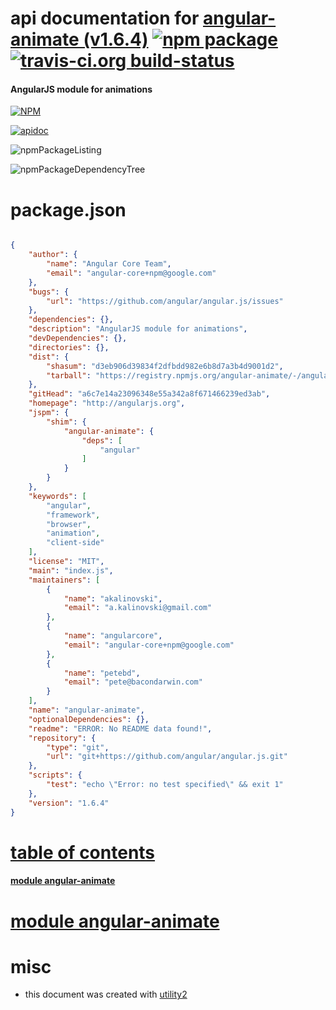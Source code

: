 # api documentation for  [angular-animate (v1.6.4)](http://angularjs.org)  [![npm package](https://img.shields.io/npm/v/npmdoc-angular-animate.svg?style=flat-square)](https://www.npmjs.org/package/npmdoc-angular-animate) [![travis-ci.org build-status](https://api.travis-ci.org/npmdoc/node-npmdoc-angular-animate.svg)](https://travis-ci.org/npmdoc/node-npmdoc-angular-animate)
#### AngularJS module for animations

[![NPM](https://nodei.co/npm/angular-animate.png?downloads=true)](https://www.npmjs.com/package/angular-animate)

[![apidoc](https://npmdoc.github.io/node-npmdoc-angular-animate/build/screenCapture.buildNpmdoc.browser.%2Fhome%2Ftravis%2Fbuild%2Fnpmdoc%2Fnode-npmdoc-angular-animate%2Ftmp%2Fbuild%2Fapidoc.html.png)](https://npmdoc.github.io/node-npmdoc-angular-animate/build/apidoc.html)

![npmPackageListing](https://npmdoc.github.io/node-npmdoc-angular-animate/build/screenCapture.npmPackageListing.svg)

![npmPackageDependencyTree](https://npmdoc.github.io/node-npmdoc-angular-animate/build/screenCapture.npmPackageDependencyTree.svg)



# package.json

```json

{
    "author": {
        "name": "Angular Core Team",
        "email": "angular-core+npm@google.com"
    },
    "bugs": {
        "url": "https://github.com/angular/angular.js/issues"
    },
    "dependencies": {},
    "description": "AngularJS module for animations",
    "devDependencies": {},
    "directories": {},
    "dist": {
        "shasum": "d3eb906d39834f2dfbdd982e6b8d7a3b4d9001d2",
        "tarball": "https://registry.npmjs.org/angular-animate/-/angular-animate-1.6.4.tgz"
    },
    "gitHead": "a6c7e14a23096348e55a342a8f671466239ed3ab",
    "homepage": "http://angularjs.org",
    "jspm": {
        "shim": {
            "angular-animate": {
                "deps": [
                    "angular"
                ]
            }
        }
    },
    "keywords": [
        "angular",
        "framework",
        "browser",
        "animation",
        "client-side"
    ],
    "license": "MIT",
    "main": "index.js",
    "maintainers": [
        {
            "name": "akalinovski",
            "email": "a.kalinovski@gmail.com"
        },
        {
            "name": "angularcore",
            "email": "angular-core+npm@google.com"
        },
        {
            "name": "petebd",
            "email": "pete@bacondarwin.com"
        }
    ],
    "name": "angular-animate",
    "optionalDependencies": {},
    "readme": "ERROR: No README data found!",
    "repository": {
        "type": "git",
        "url": "git+https://github.com/angular/angular.js.git"
    },
    "scripts": {
        "test": "echo \"Error: no test specified\" && exit 1"
    },
    "version": "1.6.4"
}
```



# <a name="apidoc.tableOfContents"></a>[table of contents](#apidoc.tableOfContents)

#### [module angular-animate](#apidoc.module.angular-animate)



# <a name="apidoc.module.angular-animate"></a>[module angular-animate](#apidoc.module.angular-animate)



# misc
- this document was created with [utility2](https://github.com/kaizhu256/node-utility2)
